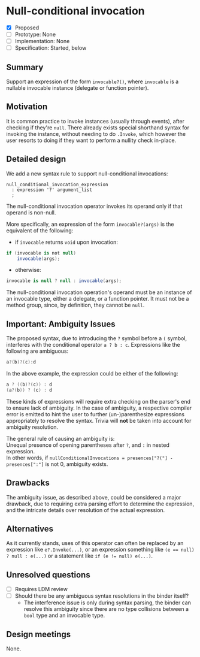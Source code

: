# Null-conditional invocation

* [x] Proposed
* [ ] Prototype: None
* [ ] Implementation: None
* [ ] Specification: Started, below

## Summary
[summary]: #summary

Support an expression of the form `invocable?()`, where `invocable` is a nullable invocable instance (delegate or function pointer).

## Motivation
[motivation]: #motivation

It is common practice to invoke instances (usually through events), after checking if they're `null`. There already exists special shorthand syntax for invoking the instance, without needing to do `.Invoke`, which however the user resorts to doing if they want to perform a nullity check in-place.

## Detailed design
[design]: #detailed-design

We add a new syntax rule to support null-conditional invocations:

```antlr
null_conditional_invocation_expression
  : expression '?' argument_list
  ;
```

The null-conditional invocation operator invokes its operand only if that operand is non-null.

More specifically, an expression of the form `invocable?(args)` is the equivalent of the following:
- if `invocable` returns `void` upon invocation:
```csharp
if (invocable is not null)
    invocable(args); 
```
- otherwise:
```csharp
invocable is null ? null : invocable(args);
```

The null-conditional invocation operation's operand must be an instance of an invocable type, either a delegate, or a function pointer. It must not be a method group, since, by definition, they cannot be `null`.

## Important: Ambiguity Issues
[ambiguity]: #ambiguity-issues

The proposed syntax, due to introducing the `?` symbol before a `(` symbol, interferes with the conditional operator `a ? b : c`. Expressions like the following are ambiguous:

```csharp
a?(b)?(c):d
```

In the above example, the expression could be either of the following:

```csharp
a ? ((b)?(c)) : d
(a?(b)) ? (c) : d
```

These kinds of expressions will require extra checking on the parser's end to ensure lack of ambiguity. In the case of ambiguity, a respective compiler error is emitted to hint the user to further (un-)parenthesize expressions appropriately to resolve the syntax. Trivia will **not** be taken into account for ambiguity resolution.

The general rule of causing an ambiguity is:<br/>
Unequal presence of opening parentheses after `?`, and `:` in nested expression.<br/>
In other words, if `nullConditionalInvocations = presences["?("] - presences[":"]` is not 0, ambiguity exists.

## Drawbacks
[drawbacks]: #drawbacks

The ambiguity issue, as described above, could be considered a major drawback, due to requiring extra parsing effort to determine the expression, and the intricate details over resolution of the actual expression.

## Alternatives
[alternatives]: #alternatives

As it currently stands, uses of this operator can often be replaced by an expression like `e?.Invoke(...)`, or an expression something like `(e == null) ? null : e(...)` or a statement like `if (e != null) e(...)`.

## Unresolved questions
[unresolved]: #unresolved-questions

- [ ] Requires LDM review
- [ ] Should there be any ambiguous syntax resolutions in the binder itself?
  - The interference issue is only during syntax parsing, the binder can resolve this ambiguity since there are no type collisions between a `bool` type and an invocable type.

## Design meetings

None.
